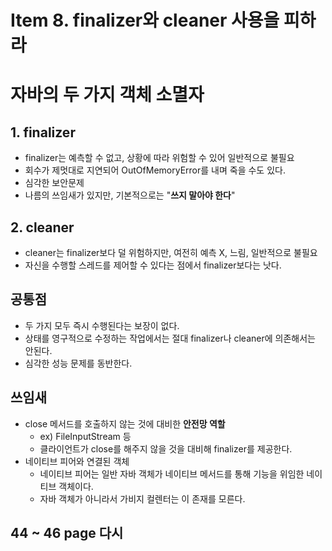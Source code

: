 # Item 8. finalizer와 cleaner 사용을 피하라


# 자바의 두 가지 객체 소멸자 
## 1. finalizer
- finalizer는 예측할 수 없고, 상황에 따라 위험할 수 있어 일반적으로 불필요
- 회수가 제멋대로 지연되어 OutOfMemoryError를 내며 죽을 수도 있다. 
- 심각한 보안문제
- 나름의 쓰임새가 있지만, 기본적으로는 "**쓰지 말아야 한다**"


## 2. cleaner 
- cleaner는 finalizer보다 덜 위험하지만, 여전히 예측 X, 느림, 일반적으로 불필요
- 자신을 수행할 스레드를 제어할 수 있다는 점에서 finalizer보다는 낫다.

## 공통점
- 두 가지 모두 즉시 수행된다는 보장이 없다. 
- 상태를 영구적으로 수정하는 작업에서는 절대 finalizer나 cleaner에 의존해서는 안된다. 
- 심각한 성능 문제를 동반한다.  

## 쓰임새
- close 메서드를 호출하지 않는 것에 대비한 **안전망 역할**
    - ex) FileInputStream 등
    - 클라이언트가 close를 해주지 않을 것을 대비해 finalizer를 제공한다. 
- 네이티브 피어와 연결된 객체
    - 네이티브 피어는 일반 자바 객체가 네이티브 메서드를 통해 기능을 위임한 네이티브 객체이다.
    - 자바 객체가 아니라서 가비지 컬렌터는 이 존재를 모른다. 

## 44 ~ 46 page 다시